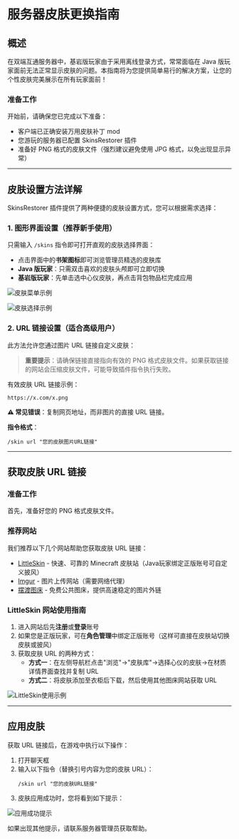 
# 服务器皮肤更换指南

## 概述

在双端互通服务器中，基岩版玩家由于采用离线登录方式，常常面临在 Java 版玩家面前无法正常显示皮肤的问题。本指南将为您提供简单易行的解决方案，让您的个性皮肤完美展示在所有玩家面前！

### 准备工作

开始前，请确保您已完成以下准备：

* 客户端已正确安装万用皮肤补丁 mod
* 您游玩的服务器已配置 SkinsRestorer 插件
* 准备好 PNG 格式的皮肤文件（强烈建议避免使用 JPG 格式，以免出现显示异常）

---

## 皮肤设置方法详解

SkinsRestorer 插件提供了两种便捷的皮肤设置方式，您可以根据需求选择：

### 1. 图形界面设置（推荐新手使用）

只需输入 `/skins` 指令即可打开直观的皮肤选择界面：
* 点击界面中的**书架图标**即可浏览管理员精选的皮肤库
* **Java 版玩家**：只需双击喜欢的皮肤头颅即可立即切换
* **基岩版玩家**：先单击选中心仪皮肤，再点击背包物品栏完成应用

![皮肤菜单示例](https://img.baidu.re/i/2025/05/10elwf8.png "皮肤菜单界面")
 
![皮肤选择示例](https://img.baidu.re/i/2025/05/10emj96.png "皮肤选择界面")

### 2. URL 链接设置（适合高级用户）

此方法允许您通过图片 URL 链接自定义皮肤：

> **重要提示**：请确保链接直接指向有效的 PNG 格式皮肤文件。如果获取链接的网站会压缩皮肤文件，可能导致插件指令执行失败。

有效皮肤 URL 链接示例：
```
https://x.com/x.png
```

**⚠️ 常见错误**：复制网页地址，而非图片的直接 URL 链接。

**指令格式**：
```
/skin url "您的皮肤图片URL链接"
```

---

## 获取皮肤 URL 链接

### 准备工作

首先，准备好您的 PNG 格式皮肤文件。

### 推荐网站

我们推荐以下几个网站帮助您获取皮肤 URL 链接：

* [LittleSkin](https://littleskin.cn/?lang=zh_CN) - 快速、可靠的 Minecraft 皮肤站（Java玩家绑定正版账号可自定义披风）
* [Imgur](https://imgur.com/upload) - 图片上传网站（需要网络代理）
* [摆渡图床](https://img.baidu.re/) - 免费公共图床，提供高速稳定的图片外链

### LittleSkin 网站使用指南

1. 进入网站后先**注册**或**登录**账号
2. 如果您是正版玩家，可在**角色管理**中绑定正版账号（这样可直接在皮肤站切换皮肤或披风）
3. 获取皮肤 URL 的两种方式：
   * **方式一**：在左侧导航栏点击"浏览"→"皮肤库"→选择心仪的皮肤→在材质详情界面查找并复制 URL
   * **方式二**：将皮肤添加至衣柜后下载，然后使用其他图床网站获取 URL

![LittleSkin使用示例](https://img.baidu.re/i/2025/05/129888n.png "LittleSkin界面")

---

## 应用皮肤

获取 URL 链接后，在游戏中执行以下操作：

1. 打开聊天框
2. 输入以下指令（替换引号内容为您的皮肤 URL）：
   ```
   /skin url "您的皮肤URL链接"
   ```
3. 皮肤应用成功时，您将看到如下提示：

![应用成功提示](https://img.baidu.re/i/2025/05/12r5vq3.png "皮肤应用成功")

如果出现其他提示，请联系服务器管理员获取帮助。

